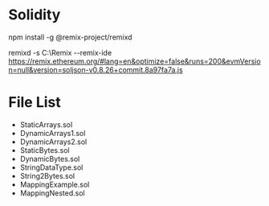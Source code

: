 # Solidity
npm install -g @remix-project/remixd <br />

remixd -s C:\Remix --remix-ide https://remix.ethereum.org/#lang=en&optimize=false&runs=200&evmVersion=null&version=soljson-v0.8.26+commit.8a97fa7a.js

# File List
- StaticArrays.sol
- DynamicArrays1.sol
- DynamicArrays2.sol
- StaticBytes.sol
- DynamicBytes.sol
- StringDataType.sol
- String2Bytes.sol
- MappingExample.sol
- MappingNested.sol
